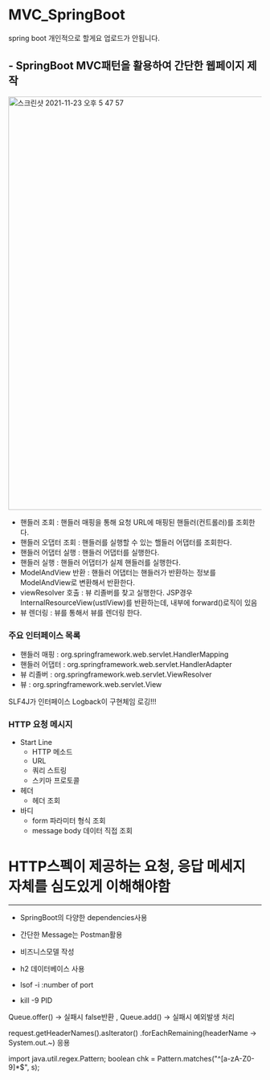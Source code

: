 # MVC_SpringBoot
spring boot 개인적으로 할게요 업로드가 안됩니다.

## - SpringBoot MVC패턴을 활용하여 간단한 웹페이지 제작


<img width="823" alt="스크린샷 2021-11-23 오후 5 47 57" src="https://user-images.githubusercontent.com/55525574/142994161-727297c3-8c58-4db8-ac36-1dfac643ec98.png">

- 핸들러 조회 : 핸들러 매핑을 통해 요청 URL에 매핑된 핸들러(컨트롤러)를 조회한다.
- 핸들러 오댑터 조회 : 핸들러를 실행할 수 있는 핼들러 어댑터를 조회한다.
- 핸들러 어댑터 실행 : 핸들러 어댑터를 실행한다.
- 핸들러 실행 : 핸들러 어댑터가 실제 핸들러를 실행한다.
- ModelAndView 반환 : 핸들러 어댑터는 핸들러가 반환하는 정보를 ModelAndView로 변환해서 반환한다.
- viewResolver 호출 : 뷰 리졸버를 찾고 실행한다. JSP경우 InternalResourceView(ustlView)를 반환하는데, 내부에 forward()로직이 있음
- 뷰 렌더링 : 뷰를 통해서 뷰를 렌더링 한다.

### 주요 인터페이스 목록
- 핸들러 매핑 : org.springframework.web.servlet.HandlerMapping
- 핸들러 어댑터 : org.springframework.web.servlet.HandlerAdapter
- 뷰 리졸버 : org.springframework.web.servlet.ViewResolver
- 뷰 : org.springframework.web.servlet.View

SLF4J가 인터페이스 Logback이 구현체임 로깅!!!

### HTTP 요청 메시지
* Start Line
   - HTTP 메소드
   - URL
   - 쿼리 스트링
   - 스키마 프로토콜
* 헤더
   - 헤더 조회
* 바디
   - form 파라미터 형식 조회
   - message body 데이터 직접 조회

# HTTP스펙이 제공하는 요청, 응답 메세지 자체를 심도있게 이해해야함
--------------------------------------

- SpringBoot의 다양한 dependencies사용
- 간단한 Message는 Postman활용
- 비즈니스모델 작성
- h2 데이터베이스 사용


- lsof -i :number of port
- kill -9 PID

Queue.offer() -> 실패시 false반환 , Queue.add() -> 실패시 예외발생 처리

request.getHeaderNames().asIterator()
         .forEachRemaining(headerName -> System.out.~) 응용


import java.util.regex.Pattern;
boolean chk = Pattern.matches("^[a-zA-Z0-9]*$", s);
